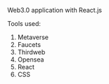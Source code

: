 Web3.0 application with React.js

Tools used:
1. Metaverse
2. Faucets
3. Thirdweb
4. Opensea
5. React
6. CSS
